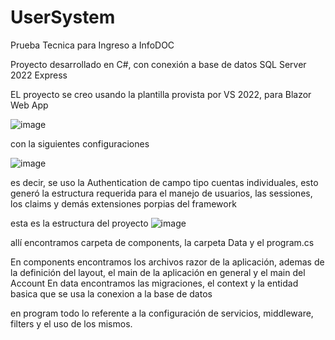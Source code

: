 # UserSystem
Prueba Tecnica para Ingreso a InfoDOC

Proyecto desarrollado en C#, con conexión a base de datos SQL Server 2022 Express

EL proyecto se creo usando la plantilla provista por VS 2022, para Blazor Web App

![image](https://github.com/user-attachments/assets/e1f04c71-d002-4998-b518-b72c06730f99)

con la siguientes configuraciones 

![image](https://github.com/user-attachments/assets/ea00b309-0454-4713-9904-4fbe7ef2122b)

es decir, se uso la Authentication de campo tipo cuentas individuales, esto generó la estructura requerida para el manejo de usuarios, las sessiones, los claims y demás extensiones porpias del framework


esta es la estructura del proyecto
![image](https://github.com/user-attachments/assets/8a760553-8218-40d7-8f86-a0429c93b2d7)

allí encontramos carpeta de components, la carpeta Data y el program.cs

En components encontramos los archivos razor de la aplicación, ademas de la definición del layout, el main de la aplicación en general y el main del Account
En data encontramos las migraciones, el context y la entidad basica que se usa la conexion a la base de datos

en program todo lo referente a la configuración de servicios, middleware, filters y el uso de los mismos.

